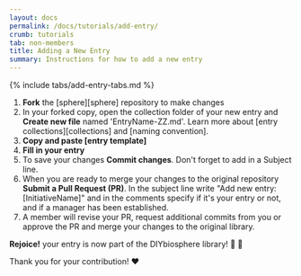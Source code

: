 ```yaml
---
layout: docs
permalink: /docs/tutorials/add-entry/
crumb: tutorials
tab: non-members
title: Adding a New Entry
summary: Instructions for how to add a new entry
---
```


{% include tabs/add-entry-tabs.md %}


1. **Fork** the [sphere][sphere] repository to make changes
2. In your forked copy, open the collection folder of your new entry and **Create new file** named 'EntryName-ZZ.md'. Learn more about [entry collections][collections] and [naming convention].
3. **Copy and paste [entry template]**
4. **Fill in your entry**
5. To save your changes **Commit changes**. Don't forget to add in a Subject line.
6. When you are ready to merge your changes to the original repository **Submit a Pull Request (PR)**. In the subject line write "Add new entry: [InitiativeName]" and in the comments specify if it's your entry or not, and if a manager has been established.
7. A member will revise your PR, request additional commits from you or approve the PR and merge your changes to the original library.

**Rejoice!** your entry is now part of the DIYbiosphere library! :clap: :clap:

Thank you for your contribution! :heart:
